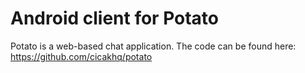 # Android client for Potato

Potato is a web-based chat application. The code can be found here:
https://github.com/cicakhq/potato
